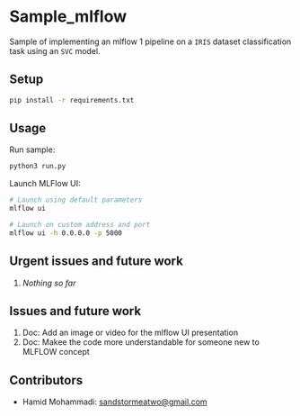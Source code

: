 # Sample_mlflow

Sample of implementing an mlflow 1 pipeline on a `IRIS` dataset classification task using an `SVC` model.


## Setup

```bash
pip install -r requirements.txt
```


## Usage

Run sample:

```bash
python3 run.py
```

Launch MLFlow UI:

```bash
# Launch using default parameters
mlflow ui

# Launch on custom address and port
mlflow ui -h 0.0.0.0 -p 5000
```


## Urgent issues and future work

1. *Nothing so far*


## Issues and future work

1. Doc: Add an image or video for the mlflow UI presentation
2. Doc: Makee the code more understandable for someone new to MLFLOW concept


## Contributors

- Hamid Mohammadi: <sandstormeatwo@gmail.com>
